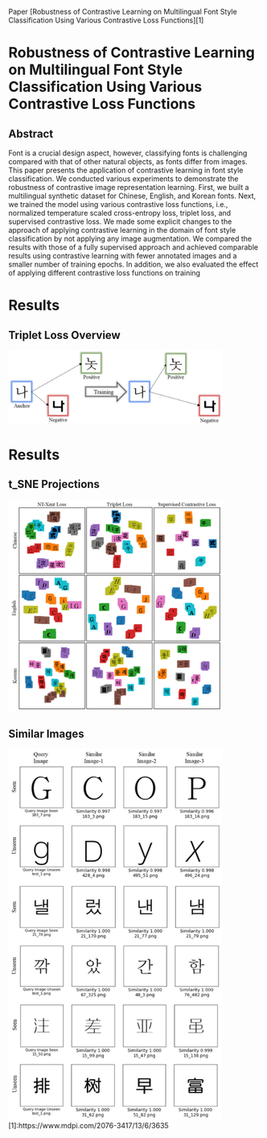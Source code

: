 Paper [Robustness of Contrastive Learning on Multilingual Font Style Classification Using Various Contrastive Loss Functions][1]
# Robustness of Contrastive Learning on Multilingual Font Style Classification Using Various Contrastive Loss Functions
## Abstract
Font is a crucial design aspect, however, classifying fonts is challenging compared with that of other natural objects, as fonts differ from images. This paper presents the application of contrastive learning in font style classification. We conducted various experiments to demonstrate the robustness of contrastive image representation learning. First, we built a multilingual synthetic dataset for Chinese, English, and Korean fonts. Next, we trained the model using various contrastive loss functions, i.e., normalized temperature scaled cross-entropy loss, triplet loss, and supervised contrastive loss. We made some explicit changes to the approach of applying contrastive learning in the domain of font style classification by not applying any image augmentation. We compared the results with those of a fully supervised approach and achieved comparable results using contrastive learning with fewer annotated images and a smaller number of training epochs. In addition, we also evaluated the effect of applying different contrastive loss functions on training



# Results
## Triplet Loss Overview
<img src="images/triplet overview.png" width="425"/>

# Results
## t_SNE Projections
<img src="images/t_SNE Projections.png" width="425"/>

## Similar Images
<img src="images/similar images.png" width="425"/>
[1]:https://www.mdpi.com/2076-3417/13/6/3635
